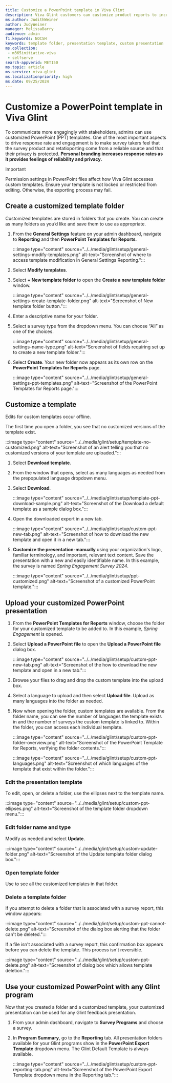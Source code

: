 ```yaml
---
title: Customize a PowerPoint template in Viva Glint
description: Viva Glint customers can customize product reports to increase the sense of reporting reliability and privacy.
ms.author: JudithWeiner
author: JudyWeiner
manager: MelissaBarry
audience: admin
f1.keywords: NOCSH
keywords: template folder, presentation template, custom presentation
ms.collection: 
 - m365initiative-viva
 - selfserve
search-appverid: MET150
ms.topic: article
ms.service: viva-glint
ms.localizationpriority: high
ms.date: 09/25/2024
---
```


# Customize a PowerPoint template in Viva Glint

To communicate more engagingly with stakeholders, admins can use customized PowerPoint (PPT) templates. One of the most important aspects to drive response rate and engagement is to make survey takers feel that the survey product and retatioporting come from a reliable source and that their privacy is protected. **Personal branding increases response rates as it provides feelings of reliability and privacy.**

>[!IMPORTANT]
>Permission settings in PowerPoint files affect how Viva Glint accesses custom templates. Ensure your template is not locked or restricted from editing. Otherwise, the exporting process may fail.

## Create a customized template folder

Customized templates are stored in folders that you create. You can create as many folders as you’d like and save them to use as appropriate.

1.	From the **General Settings** feature on your admin dashboard, navigate to **Reporting** and then **PowerPoint Templates for Reports**.

    :::image type="content" source="../../media/glint/setup/general-settings-modify-templates.png" alt-text="Screenshot of where to access template modification in General Settings Reporting.":::

2.	Select **Modify templates**.
3.	Select **+ New template folder** to open the **Create a new template folder** window.

    :::image type="content" source="../../media/glint/setup/general-settings-create-template-folder.png" alt-text="Screenshot of New template folder button.":::

4.	Enter a descriptive name for your folder.
5.	Select a survey type from the dropdown menu. You can choose “All” as one of the choices.

    :::image type="content" source="../../media/glint/setup/general-settings-name-type.png" alt-text="Screenshot of fields requiring set up to create a new template folder.":::

6.	Select **Create**. Your new folder now appears as its own row on the **PowerPoint Templates for Reports** page.

    :::image type="content" source="../../media/glint/setup/general-settings-ppt-templates.png" alt-text="Screenshot of the PowerPoint Templates for Reports page.":::

## Customize a template

Edits for custom templates occur offline.

The first time you open a folder, you see that no customized versions of the template exist.

:::image type="content" source="../../media/glint/setup/template-no-customized.png" alt-text="Screenshot of an alert telling you that no customized versions of your template are uploaded.":::

1.	Select **Download template**.
2.	From the window that opens, select as many languages as needed from the prepopulated language dropdown menu.
3.	Select **Download**.

    :::image type="content" source="../../media/glint/setup/template-ppt-download-sample.png" alt-text="Screenshot of the Download a default template as a sample dialog box.":::

4.	Open the downloaded export in a new tab.

    :::image type="content" source="../../media/glint/setup/custom-ppt-new-tab.png" alt-text="Screenshot of how to download the new template and open it in a new tab.":::

5.	**Customize the presentation-manually** using your organization's logo, familiar terminology, and important, relevant text content. Save the presentation with a new and easily identifiable name. In this example, the survey is named *Spring Engagement Survey 2024*.

    :::image type="content" source="../../media/glint/setup/ppt-customized.png" alt-text="Screenshot of a customized PowerPoint template.":::

## Upload your customized PowerPoint presentation

1.	From the **PowerPoint Templates for Reports** window, choose the folder for your customized template to be added to. In this example, *Spring Engagement* is opened.
2.	Select **Upload a PowerPoint file** to open the **Upload a PowerPoint file** dialog box.

    :::image type="content" source="../../media/glint/setup/custom-ppt-new-tab.png" alt-text="Screenshot of the how to download the new template and open in a new tab.":::

3.	Browse your files to drag and drop the custom template into the upload box.
4.	Select a language to upload and then select **Upload file**. Upload as many languages into the folder as needed.
5.	Now when opening the folder, custom templates are available. From the folder name, you can see the number of languages the template exists in and the number of surveys the custom template is linked to. Within the folder, you can access each individual template.

    :::image type="content" source="../../media/glint/setup/custom-ppt-folder-overview.png" alt-text="Screenshot of the PowerPoint Template for Reports, verifying the folder contents.":::

    :::image type="content" source="../../media/glint/setup/custom-ppt-languages.png" alt-text="Screenshot of which languages of the template that exist within the folder.":::

### Edit the presentation template

To edit, open, or delete a folder, use the ellipses next to the template name.

:::image type="content" source="../../media/glint/setup/custom-ppt-ellipses.png" alt-text="Screenshot of the template folder dropdown menu.":::
 
### Edit folder name and type

Modify as needed and select **Update**.

:::image type="content" source="../../media/glint/setup/custom-update-folder.png" alt-text="Screenshot of the Update template folder dialog box.":::

### Open template folder

Use to see all the customized templates in that folder.

### Delete a template folder

If you attempt to delete a folder that is associated with a survey report, this window appears:

:::image type="content" source="../../media/glint/setup/custom-ppt-cannot-delete.png" alt-text="Screenshot of the dialog box alerting that the folder can't be deleted.":::

If a file isn't associated with a survey report, this confirmation box appears before you can delete the template. This process isn't reversible.

:::image type="content" source="../../media/glint/setup/custom-ppt-delete.png" alt-text="Screenshot of dialog box which allows template deletion.":::

## Use your customized PowerPoint with any Glint program

Now that you created a folder and a customized template, your customized presentation can be used for any Glint feedback presentation.

1.	From your admin dashboard, navigate to **Survey Programs** and choose a survey. 
2.	In **Program Summary**, go to the **Reporting** tab. All presentation folders available for your Glint programs show in the **PowerPoint Export Template** dropdown menu.
The Glint Default Template is always available.

    :::image type="content" source="../../media/glint/setup/custom-ppt-reporting-tab.png" alt-text="Screenshot of the PowerPoint Export Template dropdown menu in the Reporting tab.":::

